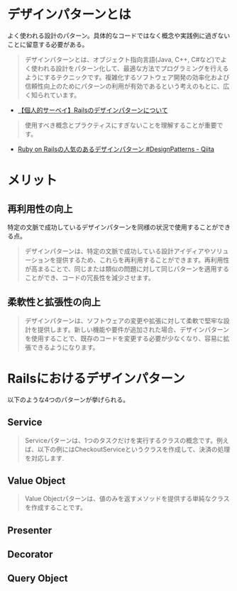 # デザインパターンとは
よく使われる設計のパターン。具体的なコードではなく概念や実践例に過ぎないことに留意する必要がある。
> デザインパターンとは、オブジェクト指向言語(Java, C++, C#など)でよく使われる設計をパターン化して、最適な方法でプログラミングを行えるようにするテクニックです。複雑化するソフトウェア開発の効率化および信頼性向上のためにパターンの利用が有効であるという考えのもとに、広く知られています。
- [【個人的サーベイ】Railsのデザインパターンについて](https://zenn.dev/adverdest/articles/0aaecc6173b3aa)

> 使用すべき概念とプラクティスにすぎないことを理解することが重要です。
- [Ruby on Railsの人気のあるデザインパターン #DesignPatterns - Qiita](https://qiita.com/vudoan/items/4a70a819f323f7ac524a)

# メリット
## 再利用性の向上
特定の文脈で成功しているデザインパターンを同様の状況で使用することができる点。
> デザインパターンは、特定の文脈で成功している設計アイディアやソリューションを提供するため、これらを再利用することができます。再利用性が高まることで、同じまたは類似の問題に対して同じパターンを適用することができ、コードの冗長性を減少させます。

## 柔軟性と拡張性の向上
> デザインパターンは、ソフトウェアの変更や拡張に対して柔軟で堅牢な設計を提供します。新しい機能や要件が追加された場合、デザインパターンを使用することで、既存のコードを変更する必要が少なくなり、容易に拡張できるようになります。

# Railsにおけるデザインパターン
以下のような4つのパターンが挙げられる。

## Service
> Serviceパターンは、1つのタスクだけを実行するクラスの概念です。例えば、以下の例にはCheckoutServiceというクラスを作成して、決済の処理を対応します.
>
## Value Object
> Value Objectパターンは、値のみを返すメソッドを提供する単純なクラスを作成することです。

## Presenter
## Decorator
## Query Object


